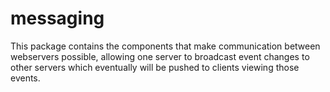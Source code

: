 messaging
==
This package contains the components that make communication between webservers possible, allowing one server to broadcast event changes to other servers which eventually will be pushed to clients viewing those events.